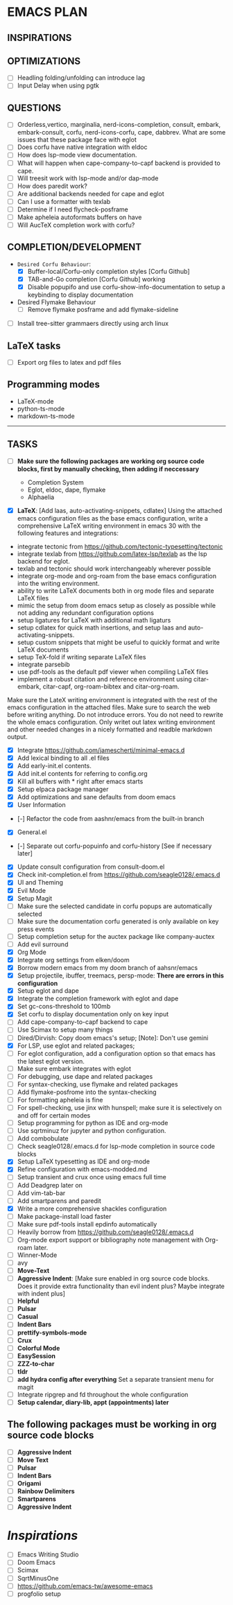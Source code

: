 # EMACS PLAN

## INSPIRATIONS

## OPTIMIZATIONS

- [ ] Headling folding/unfolding can introduce lag
- [ ] Input Delay when using pgtk

## QUESTIONS

- [ ] Orderless,vertico, marginalia, nerd-icons-completion, consult, embark, embark-consult, corfu, nerd-icons-corfu, cape, dabbrev. What are some issues that these package face with eglot
- [ ] Does corfu have native integration with eldoc
- [ ] How does lsp-mode view documentation.
- [ ] What will happen when cape-company-to-capf backend is provided to cape.
- [ ] Will treesit work with lsp-mode and/or dap-mode
- [ ] How does paredit work?
- [ ] Are additional backends needed for cape and eglot
- [ ] Can I use a formatter with texlab
- [ ] Determine if I need flycheck-posframe
- [ ] Make apheleia autoformats buffers on have
- [ ] Will AucTeX completion work with corfu?

## COMPLETION/DEVELOPMENT

- `Desired Corfu Behaviour`:
  - [x] Buffer-local/Corfu-only completion styles [Corfu Github]
  - [x] TAB-and-Go completion [Corfu Github] working
  - [x] Disable popupifo and use corfu-show-info-documentation to setup a keybinding to display documentation

- Desired Flymake Behaviour
  - [ ] Remove flymake posframe and add flymake-sideline

- [ ] Install tree-sitter grammaers directly using arch linux

## LaTeX tasks

- [ ] Export org files to latex and pdf files

## Programming modes

- LaTeX-mode
- python-ts-mode
- markdown-ts-mode

---

## TASKS

- [ ] **Make sure the following packages are working org source code blocks, first by manually checking, then adding if neccessary**
  - Completion System
  - Eglot, eldoc, dape, flymake
  - Alphaelia

- [x] **LaTeX**: [Add laas, auto-activating-snippets, cdlatex]
      Using the attached emacs configuration files as the base emacs configuration, write a comprehensive LaTeX writing environment in emacs 30 with the following features and integrations:
- integrate tectonic from <https://github.com/tectonic-typesetting/tectonic>
- integrate texlab from <https://github.com/latex-lsp/texlab> as the lsp backend for eglot.
- texlab and tectonic should work interchangeably wherever possible
- integrate org-mode and org-roam from the base emacs configuration into the writing environment.
- ability to write LaTeX documents both in org mode files and separate LaTeX files
- mimic the setup from doom emacs setup as closely as possible while not adding any redundant configuration options
- setup ligatures for LaTeX with additional math ligaturs
- setup cdlatex for quick math insertions, and setup laas and auto-activating-snippets.
- setup custom snippets that might be useful to quickly format and write LaTeX documents
- setup TeX-fold if writing separate LaTeX files
- integrate parsebib
- use pdf-tools as the default pdf viewer when compiling LaTeX files
- implement a robust citation and reference environment using citar-embark, citar-capf, org-roam-bibtex and citar-org-roam.

Make sure the LateX writing environment is integrated with the rest of the emacs configuration in the attached files. Make sure to search the web before writing anything. Do not introduce errors. You do not need to rewrite the whole emacs configuration. Only writet out latex writing environment and other needed changes in a nicely formatted and readble markdown output.

- [x] Integrate <https://github.com/jamescherti/minimal-emacs.d>
- [x] Add lexical binding to all .el files
- [x] Add early-init.el contents.
- [x] Add init.el contents for referring to config.org
- [x] Kill all buffers with \* right after emacs starts
- [x] Setup elpaca package manager
- [x] Add optimizations and sane defaults from doom emacs
- [x] User Information
- [-] Refactor the code from aashnr/emacs from the built-in branch
- [x] General.el
- [-] Separate out corfu-popuinfo and corfu-history [See if necessary later]
- [x] Update consult configuration from consult-doom.el
- [x] Check init-completion.el from <https://github.com/seagle0128/.emacs.d>
- [x] UI and Theming
- [x] Evil Mode
- [x] Setup Magit
- [ ] Make sure the selected candidate in corfu popups are automatically selected
- [ ] Make sure the documentation corfu generated is only available on key press events
- [ ] Setup completion setup for the auctex package like company-auctex
- [ ] Add evil surround
- [x] Org Mode
- [x] Integrate org settings from elken/doom
- [x] Borrow modern emacs from my doom branch of aahsnr/emacs
- [x] Setup projectile, ibuffer, treemacs, persp-mode: **There are errors in this configuration**
- [x] Setup eglot and dape
- [x] Integrate the completion framework with eglot and dape
- [x] Set gc-cons-threshold to 100mb
- [x] Set corfu to display documentation only on key input
- [ ] Add cape-company-to-capf backend to cape
- [ ] Use Scimax to setup many things
- [ ] Dired/Dirvish: Copy doom emacs's setup; [Note]: Don't use gemini
- [x] For LSP, use eglot and related packages;
- [ ] For eglot configuration, add a configuration option so that emacs has the latest eglot version.
- [ ] Make sure embark integrates with eglot
- [ ] For debugging, use dape and related packages
- [ ] For syntax-checking, use flymake and related packages
- [ ] Add flymake-posfrome into the syntax-checking
- [ ] For formatting apheleia is fine
- [ ] For spell-checking, use jinx with hunspell; make sure it is selectively on and off for certain modes
- [ ] Setup programming for python as IDE and org-mode
- [ ] Use sqrtminuz for jupyter and python configuration.
- [ ] Add combobulate
- [ ] Check seagle0128/.emacs.d for lsp-mode completion in source code blocks
- [x] Setup LaTeX typesetting as IDE and org-mode
- [x] Refine configuration with emacs-modded.md
- [ ] Setup transient and crux once using emacs full time
- [ ] Add Deadgrep later on
- [ ] Add vim-tab-bar
- [ ] Add smartparens and paredit
- [x] Write a more comprehensive shackles configuration
- [ ] Make package-install load faster
- [ ] Make sure pdf-tools install epdinfo automatically
- [ ] Heavily borrow from <https://github.com/seagle0128/.emacs.d>
- [ ] Org-mode export support or bibliography note management with Org-roam later.
- [ ] Winner-Mode
- [ ] avy
- [ ] **Move-Text**
- [ ] **Aggressive Indent**: [Make sure enabled in org source code blocks. Does it provide extra functionality than evil indent plus? Maybe integrate with indent plus]
- [ ] **Helpful**
- [ ] **Pulsar**
- [ ] **Casual**
- [ ] **Indent Bars**
- [ ] **prettify-symbols-mode**
- [ ] **Crux**
- [ ] **Colorful Mode**
- [ ] **EasySession**
- [ ] **ZZZ-to-char**
- [ ] **tldr**
- [ ] **add hydra config after everything**
      Set a separate transient menu for magit
- [ ] Integrate ripgrep and fd throughout the whole configuration
- [ ] **Setup calendar, diary-lib, appt (appointments) later**

## The following packages must be working in org source code blocks

- [ ] **Aggressive Indent**
- [ ] **Move Text**
- [ ] **Pulsar**
- [ ] **Indent Bars**
- [ ] **Origami**
- [ ] **Rainbow Delimiters**
- [ ] **Smartparens**
- [ ] **Aggressive Indent**

# **_Inspirations_**

- [ ] Emacs Writing Studio
- [ ] Doom Emacs
- [ ] Scimax
- [ ] SqrtMinusOne
- [ ] <https://github.com/emacs-tw/awesome-emacs>
- [ ] progfolio setup
